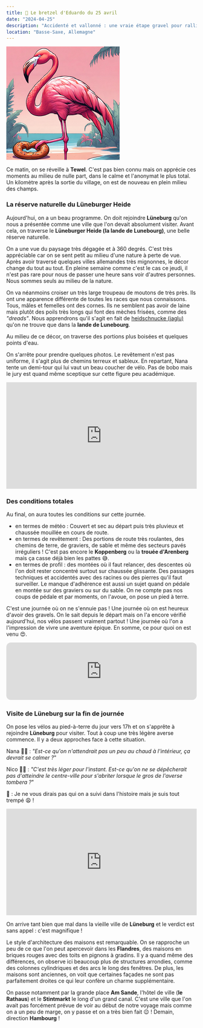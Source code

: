 ```yaml
---
title: 🥨 Le bretzel d'Eduardo du 25 avril
date: "2024-04-25"
description: "Accidenté et vallonné : une vraie étape gravel pour rallier Lüneburg !"
location: "Basse-Saxe, Allemagne"
---
```


![Bretzel d'Eduardo](../bretzel_eduardo.png)

Ce matin, on se réveille à **Tewel**. C'est pas bien connu mais on apprécie ces moments au milieu de nulle part, dans le calme et l'anonymat le plus total. Un kilomètre après la sortie du village, on est de nouveau en plein milieu des champs.

### La réserve naturelle du Lüneburger Heide

Aujourd'hui, on a un beau programme. On doit rejoindre **Lüneburg** qu'on nous a présentée comme une ville que l'on devait absolument visiter. Avant cela, on traverse le **Lüneburger Heide (la lande de Lunebourg)**, une belle réserve naturelle.

On a une vue du paysage très dégagée et à 360 degrés. C'est très appréciable car on se sent petit au milieu d'une nature à perte de vue. Après avoir traversé quelques villes allemandes très mignonnes, le décor change du tout au tout. En pleine semaine comme c'est le cas ce jeudi, il n'est pas rare pour nous de passer une heure sans voir d'autres personnes. Nous sommes seuls au milieu de la nature.

On va néanmoins croiser un très large troupeau de moutons de très près. Ils ont une apparence différente de toutes les races que nous connaissons. Tous, mâles et femelles ont des cornes. Ils ne semblent pas avoir de laine mais plutôt des poils très longs qui font des mèches frisées, comme des _"dreads"_. Nous apprendrons qu'il s'agit en fait de [heidschnucke (jaglu)](https://fr.wikipedia.org/wiki/Jaglu) qu'on ne trouve que dans la **lande de Lunebourg**.

Au milieu de ce décor, on traverse des portions plus boisées et quelques points d'eau.

On s'arrête pour prendre quelques photos. Le revêtement n'est pas uniforme, il s'agit plus de chemins terreux et sableux. En repartant, Nana tente un demi-tour qui lui vaut un beau coucher de vélo. Pas de bobo mais le jury est quand même sceptique sur cette figure peu académique.

<div style="width: 100%; height: 0; position: relative; padding-bottom: 56%;"><iframe src="https://giphy.com/embed/3h3u907Fv6BYUcXlhs" style="top: 0; left: 0; width: 100%; height: 100%; position: absolute; border: 0;" allowfullscreen scrolling="no" allow="encrypted-media;" class="giphy-embed"></iframe></div>

### Des conditions totales

Au final, on aura toutes les conditions sur cette journée.

- en termes de météo : Couvert et sec au départ puis très pluvieux et chaussée mouillée en cours de route.
- en termes de revêtement : Des portions de route très roulantes, des chemins de terre, de graviers, de sable et même des secteurs pavés irréguliers ! C'est pas encore le **Koppenberg** ou la **trouée d'Arenberg** mais ça casse déjà bien les pattes 😅.
- en termes de profil : des montées où il faut relancer, des descentes où l'on doit rester concentré surtout sur chaussée glissante. Des passages techniques et accidentés avec des racines ou des pierres qu'il faut surveiller. Le manque d'adhérence est aussi un sujet quand on pédale en montée sur des graviers ou sur du sable. On ne compte pas nos coups de pédale et par moments, on l'avoue, on pose un pied à terre.

C'est une journée où on ne s'ennuie pas ! Une journée où on est heureux d'avoir des gravels. On le sait depuis le départ mais on l'a encore vérifié aujourd'hui, nos vélos passent vraiment partout ! Une journée où l'on a l'impression de vivre une aventure épique. En somme, ce pour quoi on est venu 😍.

<iframe style="border-radius:12px" src="https://open.spotify.com/embed/track/0azC730Exh71aQlOt9Zj3y?utm_source=generator" width="100%" height="152" frameBorder="0" allow="autoplay; clipboard-write; encrypted-media; picture-in-picture" loading="lazy"></iframe>

### Visite de Lüneburg sur la fin de journée

On pose les vélos au pied-à-terre du jour vers 17h et on s'apprête à rejoindre **Lüneburg** pour visiter. Tout à coup une très légère averse commence. Il y a deux approches face à cette situation.

Nana 🧍‍♀️ : _"Est-ce qu'on n'attendrait pas un peu au chaud à l'intérieur, ça devrait se calmer ?_"

Nico 🧍‍♂️ : _"C'est très léger pour l'instant. Est-ce qu'on ne se dépêcherait pas d'atteindre le centre-ville pour s'abriter lorsque le gros de l'averse tombera ?_"

🦩 : Je ne vous dirais pas qui on a suivi dans l'histoire mais je suis tout trempé 😩 !

<div style="width: 100%; height: 0; position: relative; padding-bottom: 56%;"><iframe src="https://giphy.com/embed/J2ilWC0ZU4IThg034P" style="top: 0; left: 0; width: 100%; height: 100%; position: absolute; border: 0;" allowfullscreen scrolling="no" allow="encrypted-media;" class="giphy-embed"></iframe></div>

On arrive tant bien que mal dans la vieille ville de **Lüneburg** et le verdict est sans appel : c'est magnifique !

Le style d'architecture des maisons est remarquable. On se rapproche un peu de ce que l'on peut apercevoir dans les **Flandres**, des maisons en briques rouges avec des toits en pignons à gradins. Il y a quand même des différences, on observe ici beaucoup plus de structures arrondies, comme des colonnes cylindriques et des arcs le long des fenêtres. De plus, les maisons sont anciennes, on voit que certaines façades ne sont pas parfaitement droites ce qui leur confère un charme supplémentaire.

On passe notamment par la grande place **Am Sande**, l'hôtel de ville (**le Rathaus**) et le **Stintmarkt** le long d'un grand canal. C'est une ville que l'on avait pas forcément prévue de voir au début de notre voyage mais comme on a un peu de marge, on y passe et on a très bien fait 😉 ! Demain, direction **Hambourg** !
